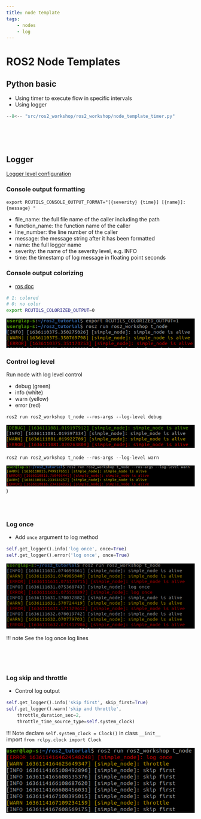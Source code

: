 ```yaml
---
title: node template
tags:
    - nodes
    - log
---
```

# ROS2 Node Templates

## Python basic
- Using timer to execute flow in specific intervals
- Using logger


```python
--8<-- "src/ros2_workshop/ros2_workshop/node_template_timer.py"
```

&nbsp;  
&nbsp;  
&nbsp;  
## Logger
[Logger level configuration](https://docs.ros.org/en/foxy/Tutorials/Logging-and-logger-configuration.html)
### Console output formatting
```
export RCUTILS_CONSOLE_OUTPUT_FORMAT="[{severity} {time}] [{name}]: {message} "
```

- file_name: the full file name of the caller including the path
- function_name: the function name of the caller
- line_number: the line number of the caller
- message: the message string after it has been formatted
- name: the full logger name
- severity: the name of the severity level, e.g. INFO
- time: the timestamp of log message in floating point seconds

### Console output colorizing
- [ros doc](https://docs.ros.org/en/foxy/Tutorials/Logging-and-logger-configuration.html)

```bash
# 1: colored
# 0: no color
export RCUTILS_COLORIZED_OUTPUT=0 
```

![COLORIZED_OUTPUT](/img/2021-11-05-13-09-28.png)


### Control log level
Run node with log level control


- debug (green)
- info  (white)
- warn  (yellow)
- error (red)

```
ros2 run ros2_workshop t_node --ros-args --log-level debug
```
![log_level_debug](/img/2021-11-05-13-20-02.png)

```
ros2 run ros2_workshop t_node --ros-args --log-level warn
```
![log_level_warn](/img/2021-11-05-13-15-30.png))

&nbsp;  
&nbsp;  
### Log once
- Add `once` argument to log method

```python
self.get_logger().info('log once', once=True)
self.get_logger().error('log once', once=True)
```

![log_once](/img/2021-11-05-13-28-50.png)

!!! note
    See the log once log lines


&nbsp;  
&nbsp;  
&nbsp;  
### Log skip and throttle
- Control log output

```python
self.get_logger().info('skip first', skip_first=True)
self.get_logger().warn('skip and throttle', 
    throttle_duration_sec=2, 
    throttle_time_source_type=self.system_clock)
```

!!! Note
    declare `self.system_clock = Clock()` in class `__init__`  
    import `from rclpy.clock import Clock` 

![throttle](/img/2021-11-05-14-09-54.png)